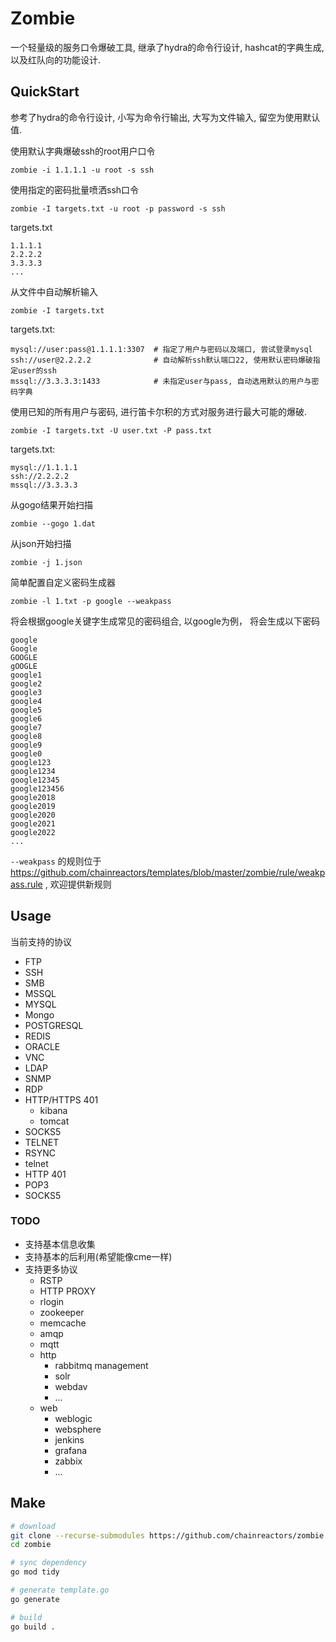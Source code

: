 # Zombie 

一个轻量级的服务口令爆破工具, 继承了hydra的命令行设计, hashcat的字典生成, 以及红队向的功能设计. 

## QuickStart

参考了hydra的命令行设计, 小写为命令行输出, 大写为文件输入, 留空为使用默认值.

使用默认字典爆破ssh的root用户口令

`zombie -i 1.1.1.1 -u root -s ssh`

使用指定的密码批量喷洒ssh口令

`zombie -I targets.txt -u root -p password -s ssh`

targets.txt
```
1.1.1.1
2.2.2.2
3.3.3.3
...
```

从文件中自动解析输入

`zombie -I targets.txt`

targets.txt:
```
mysql://user:pass@1.1.1.1:3307  # 指定了用户与密码以及端口, 尝试登录mysql
ssh://user@2.2.2.2              # 自动解析ssh默认端口22, 使用默认密码爆破指定user的ssh
mssql://3.3.3.3:1433            # 未指定user与pass, 自动选用默认的用户与密码字典
```

使用已知的所有用户与密码,  进行笛卡尔积的方式对服务进行最大可能的爆破.

`zombie -I targets.txt -U user.txt -P pass.txt`

targets.txt:
```
mysql://1.1.1.1
ssh://2.2.2.2
mssql://3.3.3.3
```

从gogo结果开始扫描

`zombie --gogo 1.dat`

从json开始扫描

`zombie -j 1.json`


简单配置自定义密码生成器

`zombie -l 1.txt -p google --weakpass`

将会根据google关键字生成常见的密码组合, 以google为例， 将会生成以下密码

```
google
Google
GOOGLE
gOOGLE
google1
google2
google3
google4
google5
google6
google7
google8
google9
google0
google123
google1234
google12345
google123456
google2018
google2019
google2020
google2021
google2022
...
```

`--weakpass` 的规则位于 https://github.com/chainreactors/templates/blob/master/zombie/rule/weakpass.rule , 欢迎提供新规则



## Usage

当前支持的协议

* FTP
* SSH
* SMB
* MSSQL
* MYSQL
* Mongo
* POSTGRESQL
* REDIS
* ORACLE
* VNC
* LDAP
* SNMP
* RDP 
* HTTP/HTTPS 401 
  * kibana
  * tomcat
* SOCKS5
* TELNET
* RSYNC
* telnet
* HTTP 401
* POP3
* SOCKS5


### TODO

* 支持基本信息收集
* 支持基本的后利用(希望能像cme一样)
* 支持更多协议
  * RSTP
  * HTTP PROXY
  * rlogin
  * zookeeper
  * memcache
  * amqp
  * mqtt
  * http
    * rabbitmq management
    * solr
    * webdav
    * ...
  * web
    * weblogic
    * websphere
    * jenkins
    * grafana
    * zabbix
    * ...

## Make

```bash
# download
git clone --recurse-submodules https://github.com/chainreactors/zombie
cd zombie

# sync dependency
go mod tidy   

# generate template.go
go generate  

# build 
go build .
```